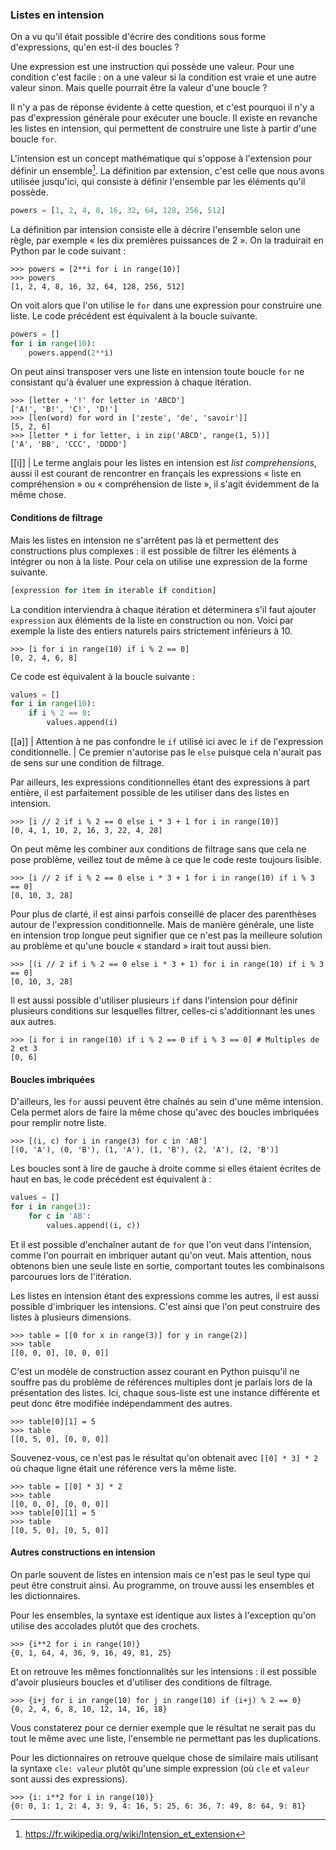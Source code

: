 ### Listes en intension

On a vu qu'il était possible d'écrire des conditions sous forme d'expressions, qu'en est-il des boucles ?

Une expression est une instruction qui possède une valeur.
Pour une condition c'est facile : on a une valeur si la condition est vraie et une autre valeur sinon.
Mais quelle pourrait être la valeur d'une boucle ?

Il n'y a pas de réponse évidente à cette question, et c'est pourquoi il n'y a pas d'expression générale pour exécuter une boucle.
Il existe en revanche les listes en intension, qui permettent de construire une liste à partir d'une boucle `for`.

L'intension est un concept mathématique qui s'oppose à l'extension pour définir un ensemble[^intension_extension].
La définition par extension, c'est celle que nous avons utilisée jusqu'ici, qui consiste à définir l'ensemble par les éléments qu'il possède.

```python
powers = [1, 2, 4, 8, 16, 32, 64, 128, 256, 512]
```

La définition par intension consiste elle à décrire l'ensemble selon une règle, par exemple « les dix premières puissances de 2 ».
On la traduirait en Python par le code suivant :

```pycon
>>> powers = [2**i for i in range(10)]
>>> powers
[1, 2, 4, 8, 16, 32, 64, 128, 256, 512]
```

[^intension_extension]: <https://fr.wikipedia.org/wiki/Intension_et_extension>

On voit alors que l'on utilise le `for` dans une expression pour construire une liste.
Le code précédent est équivalent à la boucle suivante.

```python
powers = []
for i in range(10):
    powers.append(2**i)
```

On peut ainsi transposer vers une liste en intension toute boucle `for` ne consistant qu'à évaluer une expression à chaque itération.

```pycon
>>> [letter + '!' for letter in 'ABCD']
['A!', 'B!', 'C!', 'D!']
>>> [len(word) for word in ['zeste', 'de', 'savoir']]
[5, 2, 6]
>>> [letter * i for letter, i in zip('ABCD', range(1, 5))]
['A', 'BB', 'CCC', 'DDDD']
```

[[i]]
| Le terme anglais pour les listes en intension est _list comprehensions_, aussi il est courant de rencontrer en français les expressions « liste en compréhension » ou « compréhension de liste », il s'agit évidemment de la même chose.

#### Conditions de filtrage

Mais les listes en intension ne s'arrêtent pas là et permettent des constructions plus complexes : il est possible de filtrer les éléments à intégrer ou non à la liste.
Pour cela on utilise une expression de la forme suivante.

```python
[expression for item in iterable if condition]
```

La condition interviendra à chaque itération et déterminera s'il faut ajouter `expression` aux éléments de la liste en construction ou non.
Voici par exemple la liste des entiers naturels pairs strictement inférieurs à 10.

```pycon
>>> [i for i in range(10) if i % 2 == 0]
[0, 2, 4, 6, 8]
```

Ce code est équivalent à la boucle suivante :

```python
values = []
for i in range(10):
    if i % 2 == 0:
        values.append(i)
```

[[a]]
| Attention à ne pas confondre le `if` utilisé ici avec le `if` de l'expression conditionnelle.
| Ce premier n'autorise pas le `else` puisque cela n'aurait pas de sens sur une condition de filtrage.

Par ailleurs, les expressions conditionnelles étant des expressions à part entière, il est parfaitement possible de les utiliser dans des listes en intension.

```pycon
>>> [i // 2 if i % 2 == 0 else i * 3 + 1 for i in range(10)]
[0, 4, 1, 10, 2, 16, 3, 22, 4, 28]
```

On peut même les combiner aux conditions de filtrage sans que cela ne pose problème, veillez tout de même à ce que le code reste toujours lisible.

```pycon
>>> [i // 2 if i % 2 == 0 else i * 3 + 1 for i in range(10) if i % 3 == 0]
[0, 10, 3, 28]
```

Pour plus de clarté, il est ainsi parfois conseillé de placer des parenthèses autour de l'expression conditionnelle.
Mais de manière générale, une liste en intension trop longue peut signifier que ce n'est pas la meilleure solution au problème et qu'une boucle « standard » irait tout aussi bien.

```pycon
>>> [(i // 2 if i % 2 == 0 else i * 3 + 1) for i in range(10) if i % 3 == 0]
[0, 10, 3, 28]
```

Il est aussi possible d'utiliser plusieurs `if` dans l'intension pour définir plusieurs conditions sur lesquelles filtrer, celles-ci s'additionnant les unes aux autres.

```pycon
>>> [i for i in range(10) if i % 2 == 0 if i % 3 == 0] # Multiples de 2 et 3
[0, 6]
```

#### Boucles imbriquées

D'ailleurs, les `for` aussi peuvent être chaînés au sein d'une même intension.
Cela permet alors de faire la même chose qu'avec des boucles imbriquées pour remplir notre liste.

```pycon
>>> [(i, c) for i in range(3) for c in 'AB']
[(0, 'A'), (0, 'B'), (1, 'A'), (1, 'B'), (2, 'A'), (2, 'B')]
```

Les boucles sont à lire de gauche à droite comme si elles étaient écrites de haut en bas, le code précédent est équivalent à :

```python
values = []
for i in range(3):
    for c in 'AB':
        values.append((i, c))
```

Et il est possible d'enchaîner autant de `for` que l'on veut dans l'intension, comme l'on pourrait en imbriquer autant qu'on veut.
Mais attention, nous obtenons bien une seule liste en sortie, comportant toutes les combinaisons parcourues lors de l'itération.

Les listes en intension étant des expressions comme les autres, il est aussi possible d'imbriquer les intensions.
C'est ainsi que l'on peut construire des listes à plusieurs dimensions.

```pycon
>>> table = [[0 for x in range(3)] for y in range(2)]
>>> table
[[0, 0, 0], [0, 0, 0]]
```

C'est un modèle de construction assez courant en Python puisqu'il ne souffre pas du problème de références multiples dont je parlais lors de la présentation des listes.
Ici, chaque sous-liste est une instance différente et peut donc être modifiée indépendamment des autres.

```pycon
>>> table[0][1] = 5
>>> table
[[0, 5, 0], [0, 0, 0]]
```

Souvenez-vous, ce n'est pas le résultat qu'on obtenait avec `[[0] * 3] * 2` où chaque ligne était une référence vers la même liste.

```pycon
>>> table = [[0] * 3] * 2
>>> table
[[0, 0, 0], [0, 0, 0]]
>>> table[0][1] = 5
>>> table
[[0, 5, 0], [0, 5, 0]]
```

#### Autres constructions en intension

On parle souvent de listes en intension mais ce n'est pas le seul type qui peut être construit ainsi.
Au programme, on trouve aussi les ensembles et les dictionnaires.

Pour les ensembles, la syntaxe est identique aux listes à l'exception qu'on utilise des accolades plutôt que des crochets.

```pycon
>>> {i**2 for i in range(10)}
{0, 1, 64, 4, 36, 9, 16, 49, 81, 25}
```

Et on retrouve les mêmes fonctionnalités sur les intensions : il est possible d'avoir plusieurs boucles et d'utiliser des conditions de filtrage.

```pycon
>>> {i+j for i in range(10) for j in range(10) if (i+j) % 2 == 0}
{0, 2, 4, 6, 8, 10, 12, 14, 16, 18}
```

Vous constaterez pour ce dernier exemple que le résultat ne serait pas du tout le même avec une liste, l'ensemble ne permettant pas les duplications.

Pour les dictionnaires on retrouve quelque chose de similaire mais utilisant la syntaxe `cle: valeur` plutôt qu'une simple expression (où `cle` et `valeur` sont aussi des expressions).

```pycon
>>> {i: i**2 for i in range(10)}
{0: 0, 1: 1, 2: 4, 3: 9, 4: 16, 5: 25, 6: 36, 7: 49, 8: 64, 9: 81}
```
